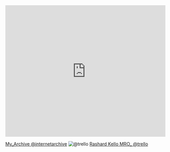 <iframe src="https://www.facebook.com/plugins/post.php?href=https%3A%2F%2Fwww.facebook.com%2Fpermalink.php%3Fstory_fbid%3Dpfbid0AGszUYA82EMbPNsEAhSv3YFqeSuCeC6dHePkeFgNKyjohuRJiDQYjSdcsSZij6XQl%26id%3D100084464911565&show_text=true&width=500" width="500" height="411" style="border:none;overflow:hidden" scrolling="no" frameborder="0" allowfullscreen="true" allow="autoplay; clipboard-write; encrypted-media; picture-in-picture; web-share"></iframe>

[My_Archive @internetarchive](https://archive.org/details/@thakaserika_selassie_kelly)
![@trello](https://upload.wikimedia.org/wikipedia/en/8/8c/Trello_logo.svg)
[Rashard Kello MRO_ @trello](https://trello.com/b/FWO7m3St/rashardmro)
